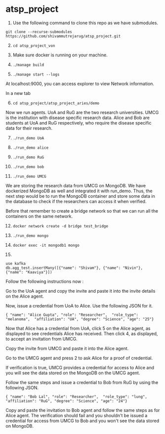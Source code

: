 # atsp_project

1. Use the following command to clone this repo as we have submodules. 

`git clone --recurse-submodules https://github.com/shivammutrejarug/atsp_project.git`

2. `cd atsp_project_von`

3. Make sure docker is running on your machine.

4. `./manage build`

5. `./manage start --logs`

At localhost:9000, you can access explorer to view Network information.

In a new tab 

6. `cd atsp_project/atsp_project_aries/demo`

Now we run agents. UoA and RuG are the two research universities. UMCG is the institution with disease specific research data. Alice and Bob are students at UoA and RuG respectively, who require the disease specific data for their research.

7. `./run_demo UoA`

8. `./run_demo alice`

9. `./run_demo RuG`

10. `./run_demo bob`

11. `./run_demo UMCG`

We are storing the research data from UMCG on MongoDB. We have dockerized MongoDB as well and integrated it with run_demo. Thus, the next step would be to run the MongoDB container and store some data in the database to check if the researchers can access it when verified.

Before that remember to create a bridge network so that we can run all the containers on the same network.

12. `docker network create -d bridge test_bridge`

13. `./run_demo mongo`

14. `docker exec -it mongodb1 mongo`

15. 
```
use kafka 
db.agg_test.insertMany([{"name": "Shivam"}, {"name": "Nivin"}, {"name": "Kaaviya"}])
```

Follow the following instructions now : 

Go to the UoA agent and copy the invite and paste it into the invite details on the Alice agent.

Now, issue a credential from UoA to Alice. Use the following JSON for it.

`{ "name": "Alice Gupta", "role": "Researcher",  "role_type": "melanoma",  "affiliation": "UA", "degree": "Science", "age": "25"}`

Now that Alice has a credential from UoA, click 5 on the Alice agent, as displayed to see credentials Alice has received. Then click 4, as displayed, to accept an invitation from UMCG.

Copy the invite from UMCG and paste it into the Alice agent. 

Go to the UMCG agent and press 2 to ask Alice for a proof of credential. 

If verification is true, UMCG provides a credential for access to Alice and you will see the data stored on the MongoDB on the UMCG agent. 

Follow the same steps and issue a credential to Bob from RuG by using the following JSON.

`{ "name": "Bob Lal", "role": "Researcher",  "role_type": "lung",  "affiliation": "RuG", "degree": "Science", "age": "24"}`

Copy and paste the invitation to Bob agent and follow the same steps as for Alice agent.
The verification should fail and you shouldn't be issued a credential for access from UMCG to Bob and you won't see the data stored on MongoDB.


